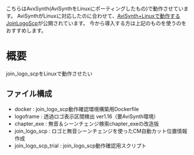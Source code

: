 こちらはAvxSynth(AviSynthをLinuxにポーティングしたもの)で動作させています。
AviSynthがLinuxに対応したのに合わせて、[AviSynth+Linuxで動作するJoinLogoScp](https://github.com/tobitti0/JoinLogoScpTrialSetLinux)が公開されています。
今から導入する方は上記のものを使うのをおすすめします。

# 概要
join_logo_scpをLinuxで動作させたい

## ファイル構成

* docker              : join_logo_scp動作確認環境構築用Dockerfile
* logoframe           : 透過ロゴ表示区間検出 ver1.16（要AviSynth環境）
* chapter_exe         : 無音＆シーンチェンジ検索chapter_exeの改造版
* join_logo_scp       : ロゴと無音シーンチェンジを使ったCM自動カット位置情報作成
* join_logo_scp_trial : join_logo_scp動作確認用スクリプト
